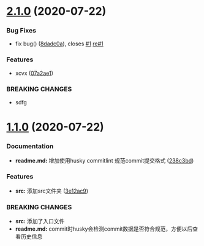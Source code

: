 # [2.1.0](https://github.com/rice99/gitcommit/compare/v1.1.0...v2.1.0) (2020-07-22)


### Bug Fixes

* fix bug() ([8dadc0a](https://github.com/rice99/gitcommit/commit/8dadc0aa06d45fe06a5fbb755761e25312ecd80e)), closes [#1](https://github.com/rice99/gitcommit/issues/1) [re#1](https://github.com/re/issues/1)


### Features

* xcvx ([07a2ae1](https://github.com/rice99/gitcommit/commit/07a2ae1fea7f85445ab420ef982b93791e5e8b52))


### BREAKING CHANGES

* sdfg



# [1.1.0](https://github.com/rice99/gitcommit/compare/238c3bd8cf6b9ee052c6383237dadc2f84f75462...v1.1.0) (2020-07-22)


### Documentation

* **readme.md:** 增加使用husky commitlint 规范commit提交格式 ([238c3bd](https://github.com/rice99/gitcommit/commit/238c3bd8cf6b9ee052c6383237dadc2f84f75462))


### Features

* **src:** 添加src文件夹 ([3e12ac9](https://github.com/rice99/gitcommit/commit/3e12ac97568423940c4eeb7af2f962d5676d1a9a))


### BREAKING CHANGES

* **src:** 添加了入口文件
* **readme.md:** commit时husky会检测commit数据是否符合规范，方便以后查看历史信息




